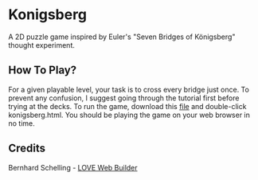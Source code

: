# Konigsberg
A 2D puzzle game inspired by Euler's "Seven Bridges of Königsberg" thought experiment.

## How To Play?
For a given playable level, your task is to cross every bridge just once. To prevent any confusion, I suggest going through the tutorial first before trying at the decks.
To run the game, download this [file](https://github.com/LordJatonyas/Konigsberg/blob/main/konigsberg.zip) and double-click konigsberg.html. You should be playing the game on your web browser in no time.

## Credits
Bernhard Schelling - [LOVE Web Builder](https://schellingb.github.io/LoveWebBuilder/)
